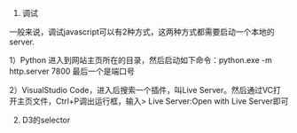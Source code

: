 1. 调试

一般来说，调试javascript可以有2种方式，这两种方式都需要启动一个本地的server.

1）Python 进入到网站主页所在的目录，然后启动如下命令：python.exe -m http.server 7800 最后一个是端口号

2）VisualStudio Code，进入后搜索一个插件，叫Live Server。然后通过VC打开主页文件，Ctrl+P调出运行框，输入&gt;  Live Server:Open with Live Server即可

2. D3的selector



